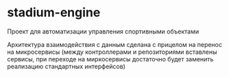 # stadium-engine
Проект для автоматизации управления спортивными объектами

Архитектура взаимодействия с данным сделана с прицелом на перенос на микросервисы (между контроллерами и репозиториями вставлены сервисы, при переходе на миркосервисы достаточно будет заменить реализацию стандартных интерфейсов)
